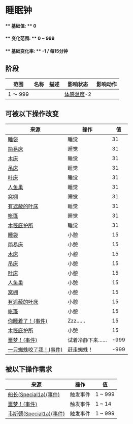 # 睡眠钟  
#### ** 基础值: ** 0   
#### ** 变化范围: ** 0 ~ 999  
#### ** 基础变化率: ** -1 / 每15分钟   
## 阶段  
范围  |  名称  |  描述  |  影响状态  |  影响动作  
----  |  ----  |  ----  |  ----  |  ----  
1 ～ 999  |    |    |  [体感温度](TemperaturePerceived.md)-2  |    
## 可被以下操作改变  
来源  |  操作  |  值  
----  |  ----  |  ----  
[睡袋](BedRoll.md)  |  睡觉  |  31  
[简易床](BedRustic.md)  |  睡觉  |  31  
[木床](BedWooden.md)  |  睡觉  |  31  
[吊床](Hammock.md)  |  睡觉  |  31  
[叶床](LeafBed.md)  |  睡觉  |  31  
[人鱼巢](MermaidNest.md)  |  睡觉  |  31  
[窝棚](Shelter.md)  |  睡觉  |  31  
[有遮蔽的叶床](ShelteredLeafBed.md)  |  睡觉  |  31  
[帐篷](TentDeployed.md)  |  睡觉  |  31  
[木筏庇护所](RaftShelter.md)  |  睡觉  |  31  
[睡袋](BedRoll.md)  |  小憩  |  15  
[简易床](BedRustic.md)  |  小憩  |  15  
[木床](BedWooden.md)  |  小憩  |  15  
[吊床](Hammock.md)  |  小憩  |  15  
[叶床](LeafBed.md)  |  小憩  |  15  
[人鱼巢](MermaidNest.md)  |  小憩  |  15  
[窝棚](Shelter.md)  |  小憩  |  15  
[有遮蔽的叶床](ShelteredLeafBed.md)  |  小憩  |  15  
[帐篷](TentDeployed.md)  |  小憩  |  15  
[你睡着了！(事件)](Event_FallingAsleep.md)  |  Zzz……  |  15  
[木筏庇护所](RaftShelter.md)  |  小憩  |  15  
[噩梦！(事件)](Event_Nightmare.md)  |  试着冷静下来……  |  -999  
[一只蜘蛛咬了我！(事件)](Event_SpiderNight.md)  |  赶走蜘蛛！  |  -999  
## 被以下操作需求  
来源  |  操作  |  值  
----  |  ----  |  ----  
[船长(Special1a)(事件)](Event_CaptainSpecial1a.md)  |  触发事件  |  1 ~ 999  
[噩梦！(事件)](Event_Nightmare.md)  |  触发事件  |  1 ~ 14  
[韦斯顿(Special1a)(事件)](Event_WestonSpecial1a.md)  |  触发事件  |  1 ~ 999  


<script>document.title="睡眠钟 - 卡牌生存百科 Card Survival Wiki";</script>